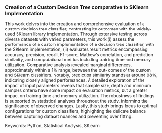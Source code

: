 ### Creation of a Custom Decision Tree comparative to SKlearn Implementation

This work delves into the creation and comprehensive evaluation of a custom decision tree classifier, contrasting its outcomes with the widely-used SKlearn library implementation. Through extensive testing across diverse datasets with varied parameters, this work (i) assess the performance of a custom implementation of a decision tree classifier, with the SKlearn implementation, (ii) evaluates result metrics encompassing accuracy, precision, recall, F1-score, Mathew’s correlation, and prediction similarity, and computational metrics including training time and memory utilization.
Comparative analysis revealed marginal differences, approximately within a 1% range, between the out- comes of the custom and SKlearn classifiers. Notably, prediction similarity stands at around 98%, indicating closely aligned performances. A detailed exploration of the impact of input parameters reveals that sample size, depth and minimum samples criteria have some impact on evaluation metrics, but a greater impact on training time and memory utilization. The robustness of findings is supported by statistical analyses throughout the study, informing the significance of observed changes. Lastly, this study brings focus to optimal configurations for custom classifiers, highlighting the delicate balance between capturing dataset nuances and preventing over fitting.

Keywords: Python, Statistical Analysis, SKlearn
